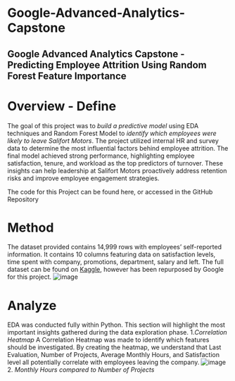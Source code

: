 # Google-Advanced-Analytics-Capstone
## Google Advanced Analytics Capstone - Predicting Employee Attrition Using Random Forest Feature Importance
# Overview - Define
The goal of this project was to *build a predictive model* using EDA techniques and Random Forest Model to *identify which employees were likely to leave Salifort Motors*. The project utilized internal HR and survey data to determine the most influential factors behind employee attrition. The final model achieved strong performance, highlighting employee satisfaction, tenure, and workload as the top predictors of turnover. These insights can help leadership at Salifort Motors proactively address retention risks and improve employee engagement strategies.

The code for this Project can be found here, or accessed in the GitHub Repository
# Method 
The dataset provided contains 14,999 rows with employees’ self-reported information. It contains 10 columns featuring data on satisfaction levels, time spent with company, promotions, department, salary and left. The full dataset can be found on [Kaggle](https://www.kaggle.com/datasets/mfaisalqureshi/hr-analytics-and-job-prediction), however has been repurposed by Google for this project. 
![image](https://github.com/user-attachments/assets/e438921c-581c-45b1-8f64-3b6c3f4dcf3c)
# Analyze 
EDA was conducted fully within Python. This section will highlight the most important insights gathered during the data exploration phase. 
1.*Correlation Heatmap*
A Correlation Heatmap was made to identify which features should be investigated. By creating the heatmap, we understand that Last Evaluation, Number of Projects, Average Monthly Hours, and Satisfaction level all potentially correlate with employees leaving the company. 
![image](https://github.com/user-attachments/assets/fe0c6a87-6640-4924-9b95-12affa2a99a1)
2. *Monthly Hours compared to Number of Projects*
